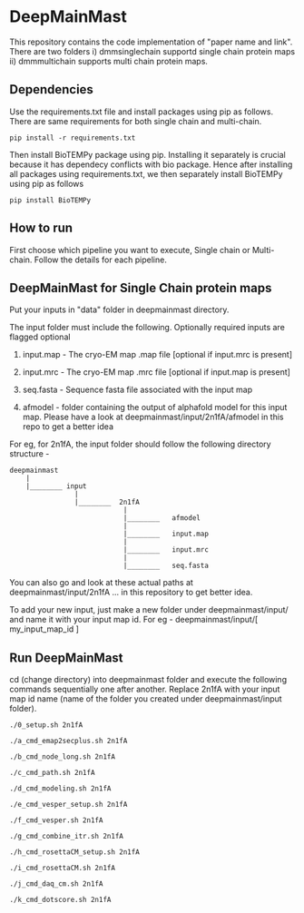 # DeepMainMast

This repository contains the code implementation of "paper name and link". There are two folders i) dmmsinglechain supportd single chain protein maps ii) dmmmultichain supports multi chain protein maps.

## Dependencies

Use the requirements.txt file and install packages using pip as follows. There are same requirements for both single chain and multi-chain.

```
pip install -r requirements.txt
```

Then install BioTEMPy package using pip. Installing it separately is crucial because it has dependecy conflicts with bio package. Hence after installing all packages
using requirements.txt, we then separately install BioTEMPy using pip as follows

```
pip install BioTEMPy
```

## How to run

First choose which pipeline you want to execute, Single chain or Multi-chain. Follow the details for each pipeline. 

## DeepMainMast for Single Chain protein maps

Put your inputs in "data" folder in deepmainmast directory.

The input folder must include the following. Optionally required inputs are flagged optional

1) input.map - The cryo-EM map .map file [optional if input.mrc is present]

2) input.mrc - The cryo-EM map .mrc file [optional if input.map is present]

3) seq.fasta - Sequence fasta file associated with the input map

4) afmodel - folder containing the output of alphafold model for this input map. Please have a look at deepmainmast/input/2n1fA/afmodel in this repo to get a better idea



For eg, for 2n1fA, the input folder should follow the following directory structure -

```
deepmainmast
    |
    |________ input
                |
                |________  2n1fA
                            |
                            |________   afmodel
                            |
                            |________   input.map
                            |
                            |________   input.mrc
                            |
                            |________   seq.fasta
```

You can also go and look at these actual paths at deepmainmast/input/2n1fA ... in this repository to get better idea.

To add your new input, just make a new folder under deepmainmast/input/ and name it with your input map id. For eg - deepmainmast/input/[ my_input_map_id ]


## Run DeepMainMast

cd (change directory) into deepmainmast folder and execute the following commands sequentially one after another. Replace 2n1fA with your input map id name (name of the folder you created under deepmainmast/input folder).

```
./0_setup.sh 2n1fA

./a_cmd_emap2secplus.sh 2n1fA

./b_cmd_node_long.sh 2n1fA

./c_cmd_path.sh 2n1fA

./d_cmd_modeling.sh 2n1fA

./e_cmd_vesper_setup.sh 2n1fA

./f_cmd_vesper.sh 2n1fA

./g_cmd_combine_itr.sh 2n1fA

./h_cmd_rosettaCM_setup.sh 2n1fA

./i_cmd_rosettaCM.sh 2n1fA

./j_cmd_daq_cm.sh 2n1fA

./k_cmd_dotscore.sh 2n1fA
```
